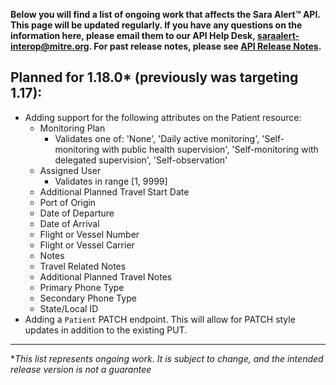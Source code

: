 **Below you will find a list of ongoing work that affects the Sara Alert™ API. This page will be updated regularly. If you have any questions on the information here, please email them to our API Help Desk, saraalert-interop@mitre.org. For past release notes, please see [API Release Notes](https://github.com/SaraAlert/SaraAlert/wiki/API-Release-Notes).**

## Planned for 1.18.0* (previously was targeting 1.17):
* Adding support for the following attributes on the Patient resource:
  * Monitoring Plan
    * Validates one of: 'None', 'Daily active monitoring', 'Self-monitoring with public health supervision', 'Self-monitoring with delegated supervision', 'Self-observation'
  * Assigned User
    * Validates in range [1, 9999]
  * Additional Planned Travel Start Date
  * Port of Origin
  * Date of Departure
  * Date of Arrival
  * Flight or Vessel Number
  * Flight or Vessel Carrier
  * Notes
  * Travel Related Notes
  * Additional Planned Travel Notes
  * Primary Phone Type
  * Secondary Phone Type
  * State/Local ID
* Adding a `Patient` PATCH endpoint. This will allow for PATCH style updates in addition to the existing PUT.

***


*_This list represents ongoing work. It is subject to change, and the intended release version is not a guarantee_